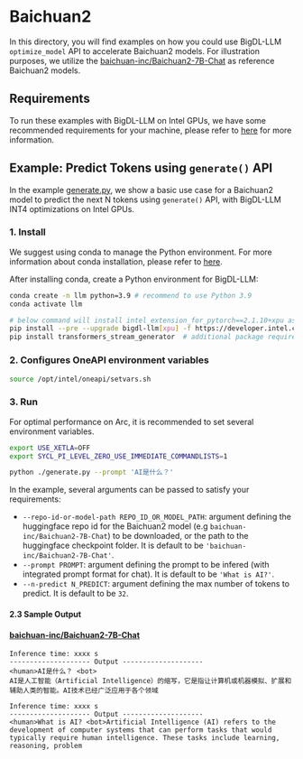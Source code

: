 # Baichuan2
In this directory, you will find examples on how you could use BigDL-LLM `optimize_model` API to accelerate Baichuan2 models. For illustration purposes, we utilize the [baichuan-inc/Baichuan2-7B-Chat](https://huggingface.co/baichuan-inc/Baichuan-7B-Chat) as reference Baichuan2 models.

## Requirements
To run these examples with BigDL-LLM on Intel GPUs, we have some recommended requirements for your machine, please refer to [here](../README.md#recommended-requirements) for more information.

## Example: Predict Tokens using `generate()` API
In the example [generate.py](./generate.py), we show a basic use case for a Baichuan2 model to predict the next N tokens using `generate()` API, with BigDL-LLM INT4 optimizations on Intel GPUs.
### 1. Install
We suggest using conda to manage the Python environment. For more information about conda installation, please refer to [here](https://docs.conda.io/en/latest/miniconda.html#).

After installing conda, create a Python environment for BigDL-LLM:
```bash
conda create -n llm python=3.9 # recommend to use Python 3.9
conda activate llm

# below command will install intel_extension_for_pytorch==2.1.10+xpu as default
pip install --pre --upgrade bigdl-llm[xpu] -f https://developer.intel.com/ipex-whl-stable-xpu
pip install transformers_stream_generator  # additional package required for Baichuan2-7B-Chat to conduct generation
```

### 2. Configures OneAPI environment variables
```bash
source /opt/intel/oneapi/setvars.sh
```

### 3. Run

For optimal performance on Arc, it is recommended to set several environment variables.

```bash
export USE_XETLA=OFF
export SYCL_PI_LEVEL_ZERO_USE_IMMEDIATE_COMMANDLISTS=1
```

```bash
python ./generate.py --prompt 'AI是什么？'
```

In the example, several arguments can be passed to satisfy your requirements:

- `--repo-id-or-model-path REPO_ID_OR_MODEL_PATH`: argument defining the huggingface repo id for the Baichuan2 model (e.g `baichuan-inc/Baichuan2-7B-Chat`) to be downloaded, or the path to the huggingface checkpoint folder. It is default to be `'baichuan-inc/Baichuan2-7B-Chat'`.
- `--prompt PROMPT`: argument defining the prompt to be infered (with integrated prompt format for chat). It is default to be `'What is AI?'`.
- `--n-predict N_PREDICT`: argument defining the max number of tokens to predict. It is default to be `32`.

#### 2.3 Sample Output
#### [baichuan-inc/Baichuan2-7B-Chat](https://huggingface.co/baichuan-inc/Baichuan2-7B-Chat)
```log
Inference time: xxxx s
-------------------- Output --------------------
<human>AI是什么？ <bot>
AI是人工智能（Artificial Intelligence）的缩写，它是指让计算机或机器模拟、扩展和辅助人类的智能。AI技术已经广泛应用于各个领域
```

```log
Inference time: xxxx s
-------------------- Output --------------------
<human>What is AI? <bot>Artificial Intelligence (AI) refers to the development of computer systems that can perform tasks that would typically require human intelligence. These tasks include learning, reasoning, problem
```